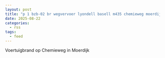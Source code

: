 ```yaml
---
layout: post
title: "p 1 bzb-02 br wegvervoer lyondell basell m435 chemieweg moerdijk 201161"
date: 2025-08-22
categories: 
  - rss
tags: 
  - feed
---
```


Voertuigbrand op Chemieweg in Moerdijk
